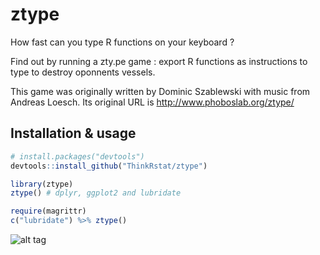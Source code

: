# ztype

How fast can you type R functions on your keyboard ?

Find out by running a zty.pe game : export R functions as instructions to type to destroy oponnents vessels.

This game was originally written by Dominic Szablewski with music from Andreas Loesch. Its original URL is
<http://www.phoboslab.org/ztype/>


## Installation & usage

```R
# install.packages("devtools")
devtools::install_github("ThinkRstat/ztype")

library(ztype)
ztype() # dplyr, ggplot2 and lubridate

require(magrittr)
c("lubridate") %>% ztype()


```


![alt tag](https://raw.githubusercontent.com/ThinkRstat/ztype/master/screen.png)

